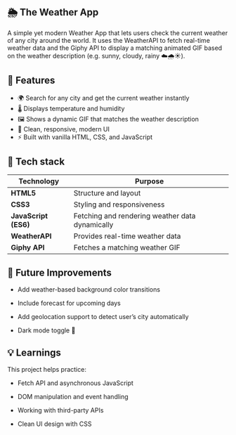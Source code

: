 ## 🌦️ The Weather App

A simple yet modern Weather App that lets users check the current weather of any city around the world.
It uses the WeatherAPI to fetch real-time weather data and the Giphy API to display a matching animated GIF based on the weather description (e.g. sunny, cloudy, rainy ☁️🌧️☀️).

## 🚀 Features

- 🌍 Search for any city and get the current weather instantly
- 🌡️ Displays temperature and humidity
- 🖼️ Shows a dynamic GIF that matches the weather description
- 💅 Clean, responsive, modern UI
- ⚡ Built with vanilla HTML, CSS, and JavaScript

##  🧠 Tech stack

| Technology           | Purpose                                         |
| -------------------- | ----------------------------------------------- |
| **HTML5**            | Structure and layout                            |
| **CSS3**             | Styling and responsiveness                      |
| **JavaScript (ES6)** | Fetching and rendering weather data dynamically |
| **WeatherAPI**       | Provides real-time weather data                 |
| **Giphy API**        | Fetches a matching weather GIF                  |


## 🌈 Future Improvements

- Add weather-based background color transitions

- Include forecast for upcoming days

- Add geolocation support to detect user’s city automatically

- Dark mode toggle 🌙


##  💡  Learnings

This project helps practice:

- Fetch API and asynchronous JavaScript

- DOM manipulation and event handling

- Working with third-party APIs

- Clean UI design with CSS